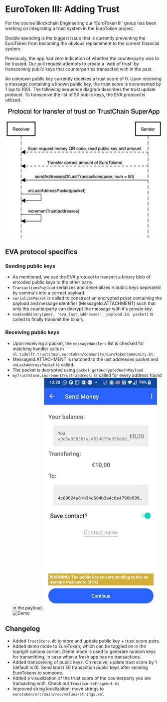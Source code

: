 # EuroToken III: Adding Trust
For the course Blockchain Engineering our 'EuroToken III' group has been working on integrating a trust system in the EuroToken project.

Double spending is the biggest issue that is currently preventing the EuroToken from becoming the obvious replacement to the current financial system.

Previously, the app had zero indication of whether the counterparty was to be trusted. Our pull request attempts to create a 'web of trust' by transceiving public keys that counterparties transacted with in the past.

An unknown public key currently receives a trust score of 0. Upon receiving a message containing a known public key, the trust score is incremented by 1 (up to 100). The following sequence diagram describes the trust update protocol. To transceive the list of 50 public keys, the EVA protocol is utilized.

![Sequence diagram showing public key transmission](images/sequence.png)

## EVA protocol specifics

### Sending public keys
- As mentioned, we use the EVA protocol to transmit a binary blob of encoded public keys to the other party.
- `TransactionsPayload` serializes and deserializes _n_ public keys seperated by comma's into a correct payload.
- `serializePacket` is called to construct an encrypted pcket containing the payload and message identifier (MessageId.ATTACHMENT) such that only the counterparty can decrypt the message with it's private key.
- `evaSendBinary(peer, 'eva_last_addresses', payload.id, packet)` is called to finally transmit the binary.

### Receiving public keys
- Upon receiving a packet, the `messageHandlers` list is checked for matching handler calls in `nl.tudelft.trustchain.eurotoken/community/EuroTokenCommunity.kt`.
- MessageId.ATTACHMENT is matched to the last addresses packet and `onLastAddressPacket` is called.
- The packet is decrypted using `packet.getDecryptedAuthPayload`.
- `myTrustStore.incrementTrust(address)` is called for every  address found in the payload.
![Trust Score popup](images/trust.PNG)
![Demo](images/demo.gif)

## Changelog
- Added `TrustStore.db` to store and update public key + trust score pairs.
- Added demo mode to EuroToken, which can be toggled on in the topright options corner. Deme mode is used to generate random keys for transmitting, in case when a fresh app has no transactions.
- Added transceiving of public keys. On receive; update trust score by 1 (default is 0). Send latest 50 transaction public keys after sending EuroTokens to someone.
- Added a visualization of the trust score of the counterparty you are transacting with. Check out `TrustScoresFragment.kt`
- Improved string localization; move strings to `eurotoken/src/main/res/values/strings.xml`
